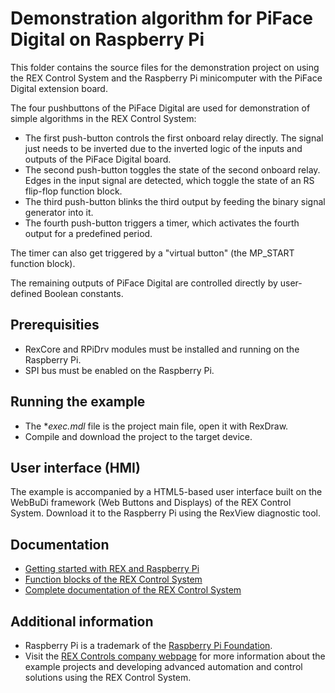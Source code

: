 Demonstration algorithm for PiFace Digital on Raspberry Pi 
==========================================================

This folder contains the source files for the demonstration project on using the 
REX Control System and the Raspberry Pi minicomputer with 
the PiFace Digital extension board.

The four pushbuttons of the PiFace Digital are used for demonstration of simple 
algorithms in the REX Control System:

- The first push-button controls the first onboard relay directly. The signal 
just needs to be inverted due to the inverted logic of the inputs and outputs of 
the PiFace Digital board. 
- The second push-button toggles the state of the second onboard relay. Edges in 
the input signal are detected, which toggle the state of an RS flip-flop function 
block.
- The third push-button blinks the third output by feeding the binary signal 
generator into it.
- The fourth push-button triggers a timer, which activates the fourth output for 
a predefined period.

The timer can also get triggered by a "virtual button" (the MP_START function 
block).

The remaining outputs of PiFace Digital are controlled directly by user-defined 
Boolean constants. 

## Prerequisities ##

- RexCore and RPiDrv modules must be installed and running on the Raspberry Pi.
- SPI bus must be enabled on the Raspberry Pi.

## Running the example ##

- The **exec.mdl* file is the project main file, open it with RexDraw.
- Compile and download the project to the target device.

## User interface (HMI) ##
The example is accompanied by a HTML5-based user interface built on the WebBuDi 
framework (Web Buttons and Displays) of the REX Control System. Download it to 
the Raspberry Pi using the RexView diagnostic tool.

## Documentation ##

- [Getting started with REX and Raspberry Pi](http://www.rexcontrols.com/media/DOC/ENGLISH/REX_Getting_Started_RasPi_ENG.pdf)
- [Function blocks of the REX Control System](http://www.rexcontrols.com/media/HTML/DOC/ENGLISH/index.html)
- [Complete documentation of the REX Control System](http://www.rexcontrols.com/documentation-and-support)

## Additional information ##

- Raspberry Pi is a trademark of the [Raspberry Pi Foundation](http://www.raspberrypi.org).
- Visit the [REX Controls company webpage](http://www.rexcontrols.com) 
for more information about the example projects and developing advanced 
automation and control solutions using the REX Control System.